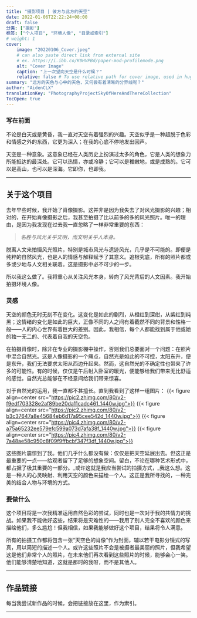 ```yaml
---
title: "摄影项目 | 彼方与此方的天空"
date: 2022-01-06T22:22:24+08:00
draft: false
分类: ["摄影"]
标签: ["个人项目", "环境人像", "目录或索引"]
# weight: 1
cover:
    image: "20220106_Cover.jpeg"
    # can also paste direct link from external site
    # ex. https://i.ibb.co/K0HVPBd/paper-mod-profilemode.png
    alt: "Cover Image"
    caption: "上一次望向天空是什么时候？"
    relative: false # To use relative path for cover image, used in hugo Page-bundles
summary: "远方的天色与心中的天色，又何尝有着清晰的分界线呢？"
author: "AidenCLX"
translationKey: "PhotographyProjectSkyOfHereAndThereCollection"
TocOpen: true
---
```

### 写在前面
不论是白天或是黄昏，我一直对天空有着强烈的兴趣。天空似乎是一种超脱于色彩和情感之外的东西，它更为深入；在我的心底不停地发出回声。

天空是一种意象。这意象已经在人类历史上扮演过太多的角色，它是人类的想象力所能抵达的最深处。它可以热情，亦或冷静；它可以是稚嫩地，或是成熟的。它可以是高山，也可以是深海。它即你，也即我。

---
## 关于这个项目
去年早些时候，我开始了肖像摄影。这并非是因为我失去了对风光摄影的兴趣；相对的，在开始肖像摄影之后，我甚至拍摄了比以前多的多的风光照片。唯一的理由，是因为我发现在过去我一直忽略了一样非常重要的东西：

> _名胜与风光关乎文明，而文明关乎人本身。_

脱离人文来拍摄风光照片，特别是城市风光与遗迹风光，几乎是不可能的。即便是纯粹的自然风光，也是人的情感与解释赋予了其意义。追根究底，所有的照片都或多或少地与人文相关联着。这是摄影中必不可少的一步。

所以我这么做了。我将重心从关注风光本身，转向了风光背后的人文因素。我开始拍摄环境人像。
### 灵感
天空的颜色无时无刻不在变化。这变化是如此的剧烈，从橙红到深绀，从紫红到纯黑；这情绪的变化是如此的巨大，正像不同的人之间有着截然不同的背景和性格一般——人的内心世界有着巨大的差别。因此，我相信，每个人都能找到属于他或她的独一无二的、代表着自我的天空色。

在拍摄肖像时，除非在专业的摄影棚中操作，否则我们总要面对一个问题：在照片中混合自然光。这是人像摄影的一个痛点，自然光是如此的不可控，太阳东升，便是东升，我们无法要求太阳从西边升起来。然而，这自然光的不确定性也带来了许多的可能性。有的时候，仅仅是午后射入卧室的暖光，便能够给我们带来无比舒适的感觉。自然光总能够在不经意间给我们带来惊喜。

对于自然光的运用，我一直都不甚擅长。直到我看到了这样一组图片：
{{< figure align=center src="https://pic2.zhimg.com/80/v2-f9edf703328e2af89be20da11cadc461_1440w.jpg">}}
{{< figure align=center src="https://pic2.zhimg.com/80/v2-b3c37647a8e45684eb6d17a95cee542d_1440w.jpg">}}
{{< figure align=center src="https://pic4.zhimg.com/80/v2-a75a65232ee579efc599a073d7afa38f_1440w.jpg">}}
{{< figure align=center src="https://pic4.zhimg.com/80/v2-7a48ae58c950c8f09f9ffbcbf347f3df_1440w.jpg">}}

这些图片震惊到了我。他们几乎什么都没有做：仅仅是把天空延展出去。但这正是最重要的一点——给观者留下了足够的想象空间。留白，不论在哪种艺术形式中，都占据了极其重要的一部分。_或许这就是我应当尝试的拍摄方式，_我这么想。这是一种人的心灵映射、利用天空的颜色来描绘一个人。这正是我所寻找的，一种完美的结合人物与环境的方式。

### 要做什么
这个项目将是一次我精准运用自然色彩的尝试，同时也是一次对于我的共情力的挑战。如果我不能做好这些，结果将是灾难性的——我用了别人完全不喜欢的颜色来描绘他们，多么尴尬！但我相信，如果我能够做好这个项目，结果将令人满意。

所有的拍摄工作都将包含一张“天空色的肖像”作为封面，辅以若干电影分镜式的写真，用以简短的描述一个人。或许这些照片不会是被摄者最美丽的照片，但我希望这是他们非常个人的照片，在未来他们再次看到这些照片的时候，能够会心一笑。他们能够清楚地知道，这就是那时的我呀，而不是其他人。

---
## 作品链接
每当我尝试新作品的时候，会把链接放在这里，作为索引。

---